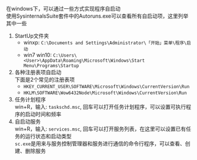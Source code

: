 在windows下，可以通过一些方式实现程序自启动  
使用SysinternalsSuite套件中的Autoruns.exe可以查看所有自启动项，这里列举其中一些  

1. StartUp文件夹  
   - winxp: `C:\Documents and Settings\Administrator\「开始」菜单\程序\启动`  
   - win7 win10: `C:\Users\<User>\AppData\Roaming\Microsoft\Windows\Start Menu\Programs\Startup`  
2. 各种注册表项自启动  
   下面是2个常见的注册表项  
   - `HKEY_CURRENT_USER\SOFTWARE\Microsoft\Windows\CurrentVersion\Run`  
   - `HKLM\SOFTWARE\Wow6432Node\Microsoft\Windows\CurrentVersion\Run`  
3. 任务计划程序  
   win+R，输入: `taskschd.msc`, 回车可以打开任务计划程序，可以设置可执行程序的启动时间和频率  
4. 自启动服务  
   win+R，输入: `services.msc`, 回车可以打开服务列表，在这里可以设置已有任务的运行状态和启动类型  
   `sc.exe`是用来与服务控制管理器和服务进行通信的命令行程序，可以查看、创建、删除服务  

